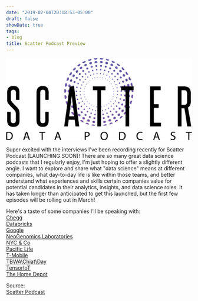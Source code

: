 ```yaml
---
date: "2019-02-04T20:18:53-05:00"
draft: false
showDate: true
tags:
- blog
title: Scatter Podcast Preview
---
```


![](https://raw.githubusercontent.com/JavOrraca/Home/gh-pages/assets/img/ScatterLogo.png)

Super excited with the interviews I've been recording recently for Scatter Podcast (LAUNCHING SOON)! There are so many great data science podcasts that I regularly enjoy, I'm just hoping to offer a slightly different angle. I want to explore and share what "data science" means at different companies, what day-to-day life is like within those teams, and better understand what experiences and skills certain companies value for potential candidates in their analytics, insights, and data science roles. It has taken longer than anticipated to get this launched, but the first few episodes will be rolling out in March!

Here's a taste of some companies I’ll be speaking with:
<br/>[Chegg](https://www.chegg.com/)
<br/>[Databricks](https://databricks.com/)
<br/>[Google](https://ai.google/)
<br/>[NeoGenomics Laboratories](https://neogenomics.com/)
<br/>[NYC & Co](https://www.nycgo.com/)
<br/>[Pacific Life](https://www.pacificlife.com/)
<br/>[T-Mobile](https://www.t-mobile.com/)
<br/>[TBWA\Chiat\Day](http://tbwachiatdayla.com/)
<br/>[TensorIoT](http://www.tensoriot.com/)
<br/>[The Home Depot](https://www.homedepot.com/)

Source:
<br/>[Scatter Podcast](https://javorraca.github.io/Home/pages/podcast.html)